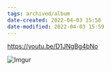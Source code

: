 ```yaml
---
tags: archived/album
date-created: 2022-04-03 15:58
date-modified: 2022-04-03 15:59
---
```


https://youtu.be/D1JNgBg4bNo

![Imgur](https://i.imgur.com/IAfI82m.jpg)


